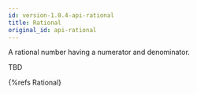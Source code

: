 ```yaml
---
id: version-1.0.4-api-rational
title: Rational
original_id: api-rational
---
```


A rational number having a numerator and denominator.

TBD

{%refs Rational}
